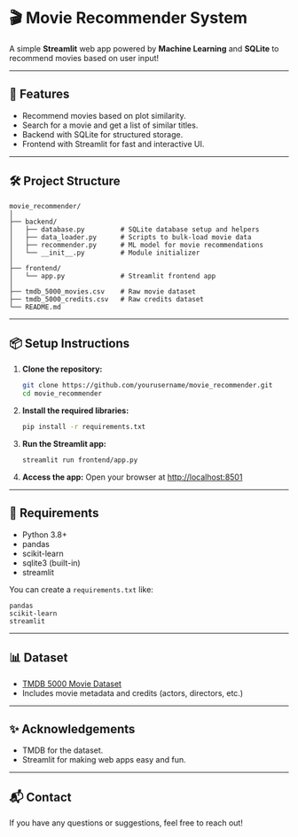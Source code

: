 # 🎬 Movie Recommender System

A simple **Streamlit** web app powered by **Machine Learning** and **SQLite** to recommend movies based on user input!

---

## 🚀 Features
- Recommend movies based on plot similarity.
- Search for a movie and get a list of similar titles.
- Backend with SQLite for structured storage.
- Frontend with Streamlit for fast and interactive UI.

---

## 🛠 Project Structure

```
movie_recommender/
│
├── backend/
│   ├── database.py         # SQLite database setup and helpers
│   ├── data_loader.py      # Scripts to bulk-load movie data
│   ├── recommender.py      # ML model for movie recommendations
│   └── __init__.py         # Module initializer
│
├── frontend/
│   └── app.py              # Streamlit frontend app
│
├── tmdb_5000_movies.csv    # Raw movie dataset
├── tmdb_5000_credits.csv   # Raw credits dataset
└── README.md
```

---

## 📦 Setup Instructions

1. **Clone the repository:**
   ```bash
   git clone https://github.com/yourusername/movie_recommender.git
   cd movie_recommender
   ```

2. **Install the required libraries:**
   ```bash
   pip install -r requirements.txt
   ```

3. **Run the Streamlit app:**
   ```bash
   streamlit run frontend/app.py
   ```

4. **Access the app:**
   Open your browser at [http://localhost:8501](http://localhost:8501)

---

## 📄 Requirements
- Python 3.8+
- pandas
- scikit-learn
- sqlite3 (built-in)
- streamlit

You can create a `requirements.txt` like:

```
pandas
scikit-learn
streamlit
```

---

## 📊 Dataset
- [TMDB 5000 Movie Dataset](https://www.kaggle.com/datasets/tmdb/tmdb-movie-metadata)
- Includes movie metadata and credits (actors, directors, etc.)

---

## ✨ Acknowledgements
- TMDB for the dataset.
- Streamlit for making web apps easy and fun.

---

## 📬 Contact
If you have any questions or suggestions, feel free to reach out!

